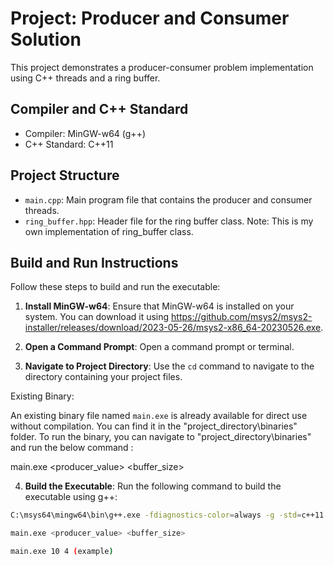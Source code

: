 # Project: Producer and Consumer Solution

This project demonstrates a producer-consumer problem implementation using C++ threads and a ring buffer.

## Compiler and C++ Standard

- Compiler: MinGW-w64 (g++)
- C++ Standard: C++11

## Project Structure


- `main.cpp`: Main program file that contains the producer and consumer threads.
- `ring_buffer.hpp`: Header file for the ring buffer class. Note: This is my own implementation of ring_buffer class.

## Build and Run Instructions

Follow these steps to build and run the executable:

1. **Install MinGW-w64**:
   Ensure that MinGW-w64 is installed on your system. You can download it using https://github.com/msys2/msys2-installer/releases/download/2023-05-26/msys2-x86_64-20230526.exe.

2. **Open a Command Prompt**:
   Open a command prompt or terminal.

3. **Navigate to Project Directory**:
   Use the `cd` command to navigate to the directory containing your project files.

Existing Binary: 

An existing binary file named `main.exe` is already available for direct use without compilation.
You can find it in the "project_directory\binaries" folder.
To run the binary, you can navigate to "project_directory\binaries" and run the below command :

main.exe <producer_value> <buffer_size>

4. **Build the Executable**:
Run the following command to build the executable using g++:

```sh
C:\msys64\mingw64\bin\g++.exe -fdiagnostics-color=always -g -std=c++11 main.cpp -o main.exe

main.exe <producer_value> <buffer_size>

main.exe 10 4 (example)






